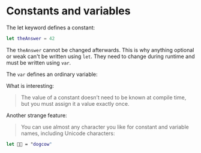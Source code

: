 # Constants and variables

The let keyword defines a constant:

```swift
let theAnswer = 42
```

The `theAnswer` cannot be changed afterwards. This is why anything optional or
weak can't be written using `let`. They need to change during runtime and must
be written using `var`.

The `var` defines an ordinary variable:

What is interesting:

> The value of a constant doesn’t need to be known at compile time, but you must assign it a value exactly once.

Another strange feature:

> You can use almost any character you like for constant and variable names, including Unicode characters:

```swift
let 🐶🐮 = "dogcow"
```
